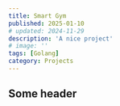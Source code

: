 ```yaml
---
title: Smart Gym
published: 2025-01-10
# updated: 2024-11-29
description: 'A nice project'
# image: ''
tags: [Golang]
category: Projects
---
```


## Some header